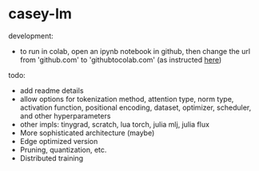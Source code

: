 # casey-lm

development:
- to run in colab, open an ipynb notebook in github, then change the url from 'github.com' to 'githubtocolab.com' (as instructed [here](https://stackoverflow.com/questions/62596466/how-can-i-run-notebooks-of-a-github-project-in-google-colab))

todo:
- add readme details
- allow options for tokenization method, attention type, norm type, activation function, positional encoding, dataset, optimizer, scheduler, and other hyperparameters
- other impls: tinygrad, scratch, lua torch, julia mlj, julia flux
- More sophisticated architecture (maybe)
- Edge optimized version
- Pruning, quantization, etc.
- Distributed training
